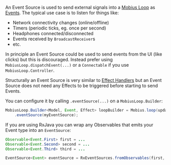 An Event Source is used to send external signals into a [Mobius Loop](Mobius-Loop) as [Events](Events). The typical use case is to listen for things like:

- Network connectivity changes (online/offline)
- Timers (periodic ticks, eg. once per second)
- Headphones connected/disconnected
- Events received by `BroadcastReceiver`s
- etc.

In principle an Event Source could be used to send events from the UI (like clicks) but this is discouraged. Instead prefer using `MobiusLoop.dispatchEvent(...)` or a `Connectable` if you use `MobiusLoop.Controller`.

Structurally an Event Source is very similar to [Effect Handlers](Effect-Handler) but an Event Source does not need any Effects to be triggered before starting to send Events.

You can configure it by calling `.eventSource(...)` on a `MobiusLoop.Builder`:

```java
MobiusLoop.Builder<Model, Event, Effect> loopBuilder = Mobius.loop(update, effectHandler)
    .eventSource(myEventSource);
```

If you are using RxJava you can wrap any Observables that emits your Event type into an `EventSource`:

```java
Observable<Event.First> first = ...
Observable<Event.Second> second = ...
Observable<Event.Third> third = ...

EventSource<Event> eventSource = RxEventSources.fromObservables(first, second, third);
```